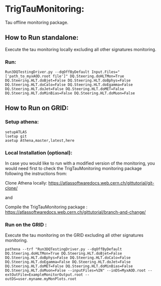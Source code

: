 # TrigTauMonitoring:

Tau offline monitoring package.

## How to Run standalone:

Execute the tau monitoring locally excluding all other signatures monitoring.

### Run:
```
Run3DQTestingDriver.py --dqOffByDefault Input.Files="['path_to_myxAOD.root file']" DQ.Steering.doHLTMon=True DQ.Steering.HLT.doBjet=False DQ.Steering.HLT.doBphys=False DQ.Steering.HLT.doCalo=False DQ.Steering.HLT.doEgamma=False DQ.Steering.HLT.doJet=False DQ.Steering.HLT.doMET=False DQ.Steering.HLT.doMinBias=False DQ.Steering.HLT.doMuon=False 
```

## How to Run on GRID:

### Setup athena:
```
setupATLAS
lsetup git
asetup Athena,master,latest,here
```
### Local Installation (optional):

In case you would like to run with a modified version of the monitoring, you would need first to check the TrigTauMonitoring monitoring package following the instructions from:

Clone Athena locally:  https://atlassoftwaredocs.web.cern.ch/gittutorial/git-clone/

and

Compile the TrigTauMonitoring package : https://atlassoftwaredocs.web.cern.ch/gittutorial/branch-and-change/

### Run on the GRID :

Execute the tau monitoring on the GRID excluding all other signatures monitoring.

```
pathena --trf "Run3DQTestingDriver.py --dqOffByDefault DQ.Steering.doHLTMon=True DQ.Steering.HLT.doBjet=False DQ.Steering.HLT.doBphys=False DQ.Steering.HLT.doCalo=False DQ.Steering.HLT.doEgamma=False DQ.Steering.HLT.doJet=False DQ.Steering.HLT.doMET=False DQ.Steering.HLT.doMinBias=False DQ.Steering.HLT.doMuon=False --inputFiles=%IN" --inDS=MyxAOD.root --extOutFile=ExampleMonitorOutput.root --outDS=user.myname.myMonPlots.root

```

